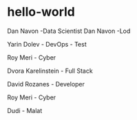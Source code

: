 # hello-world


Dan Navon -Data Scientist
Dan Navon -Lod

Yarin Dolev - DevOps - Test

Roy Meri - Cyber

Dvora Karelinstein - Full Stack

David Rozanes - Developer

Roy Meri - Cyber

Dudi - Malat
